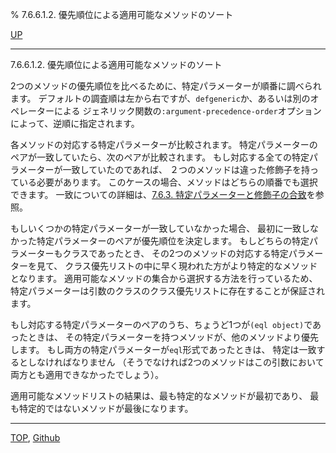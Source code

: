 % 7.6.6.1.2. 優先順位による適用可能なメソッドのソート

[UP](7.6.6.1.html)  

---

7.6.6.1.2. 優先順位による適用可能なメソッドのソート


2つのメソッドの優先順位を比べるために、特定パラメーターが順番に調べられます。
デフォルトの調査順は左から右ですが、`defgeneric`か、あるいは別のオペレーターによる
ジェネリック関数の`:argument-precedence-order`オプションによって、逆順に指定されます。

各メソッドの対応する特定パラメーターが比較されます。
特定パラメーターのペアが一致していたら、次のペアが比較されます。
もし対応する全ての特定パラメーターが一致していたのであれば、
２つのメソッドは違った修飾子を持っている必要があります。
このケースの場合、メソッドはどちらの順番でも選択できます。
一致についての詳細は、[7.6.3. 特定パラメーターと修飾子の合致](7.6.3.html)を参照。

もしいくつかの特定パラメーターが一致していなかった場合、
最初に一致しなかった特定パラメーターのペアが優先順位を決定します。
もしどちらの特定パラメーターもクラスであったとき、
その2つのメソッドの対応する特定パラメーターを見て、
クラス優先リストの中に早く現われた方がより特定的なメソッドとなります。
適用可能なメソッドの集合から選択する方法を行っているため、
特定パラメーターは引数のクラスのクラス優先リストに存在することが保証されます。

もし対応する特定パラメーターのペアのうち、ちょうど1つが`(eql object)`であったときは、
その特定パラメーターを持つメソッドが、他のメソッドより優先します。
もし両方の特定パラメーターが`eql`形式であったときは、
特定は一致するとしなければなりません
（そうでなければ2つのメソッドはこの引数において両方とも適用できなかったでしょう）。

適用可能なメソッドリストの結果は、最も特定的なメソッドが最初であり、
最も特定的ではないメソッドが最後になります。


---
[TOP](index.html),  [Github](https://github.com/nptcl/npt-japanese)

